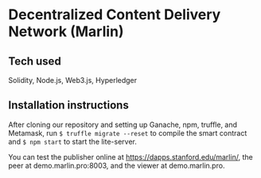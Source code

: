 # Decentralized Content Delivery Network (Marlin)

## Tech used
Solidity, Node.js, Web3.js, Hyperledger

## Installation instructions
After cloning our repository and setting up Ganache, npm, truffle, and Metamask, run `$ truffle migrate --reset` to compile the smart contract and `$ npm start` to start the lite-server. 

You can test the publisher online at https://dapps.stanford.edu/marlin/, the peer at demo.marlin.pro:8003, and the viewer at demo.marlin.pro.
